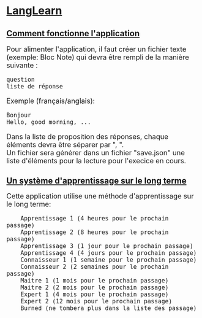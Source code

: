 # <u>LangLearn</u>

## <u>Comment fonctionne l'application</u>

<span style="font-size: 18px">

Pour alimenter l'application, il faut créer un fichier texte (exemple: Bloc Note) qui devra être rempli de la manière suivante : 

	question
	liste de réponse

Exemple (français/anglais):
    
    Bonjour
    Hello, good morning, ...

Dans la liste de proposition des réponses, chaque éléments devra être séparer par ", ".     
Un fichier sera générer dans un fichier "save.json" une liste d'éléments pour la lecture
pour l'execice en cours.

</span>

## <u>Un système d'apprentissage sur le long terme</u>

<span style="font-size: 18px">
    Cette application utilise une méthode d'apprentissage sur le long terme: <br />
    
```text
    Apprentissage 1 (4 heures pour le prochain passage)
    Apprentissage 2 (8 heures pour le prochain passage) 
    Apprentissage 3 (1 jour pour le prochain passage) 
    Apprentissage 4 (4 jours pour le prochain passage) 
    Connaisseur 1 (1 semaine pour le prochain passage) 
    Connaisseur 2 (2 semaines pour le prochain passage) 
    Maitre 1 (1 mois pour le prochain passage)
    Maitre 2 (2 mois pour le prochain passage)
    Expert 1 (4 mois pour le prochain passage)
    Expert 2 (12 mois pour le prochain passage)
    Burned (ne tombera plus dans la liste des passage)
```

</span>
